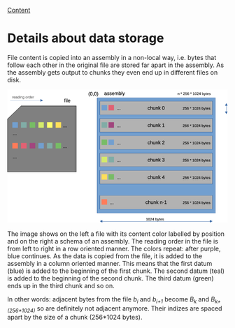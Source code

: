[Content](00_Content.md)

# Details about data storage

File content is copied into an assembly in a non-local way, i.e. bytes that follow each other in the original file are stored far apart in the assembly. As the assembly gets output to chunks they even end up in different files on disk.

![Data storage in eLyKseeR](./img/img3.png)

The image shows on the left a file with its content color labelled by position and on the right a schema of an assembly.
The reading order in the file is from left to right in a row oriented manner. The colors repeat: after purple, blue continues.
As the data is copied from the file, it is added to the assembly in a column oriented manner.
This means that the first datum (blue) is added to the beginning of the first chunk. The second datum (teal) is added to the beginning of the second chunk. The third datum (green) ends up in the third chunk and so on.

In other words: adjacent bytes from the file *b<sub>i</sub>* and *b<sub>i+1</sub>* become *B<sub>k</sub>* and *B<sub>k+(256\*1024)</sub>* so are definitely not adjacent anymore. Their indizes are spaced apart by the size of a chunk (256*1024 bytes).
